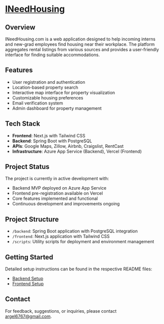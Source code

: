# [INeedHousing](https://i-need-housing.vercel.app)

## Overview

INeedHousing.com is a web application designed to help incoming interns and new-grad employees find housing near their workplace. The platform aggregates rental listings from various sources and provides a user-friendly interface for finding suitable accommodations.

## Features

- User registration and authentication
- Location-based property search
- Interactive map interface for property visualization
- Customizable housing preferences
- Email verification system
- Admin dashboard for property management

## Tech Stack

- **Frontend**: Next.js with Tailwind CSS
- **Backend**: Spring Boot with PostgreSQL
- **APIs**: Google Maps, Zillow, Airbnb, Craigslist, RentCast
- **Infrastructure**: Azure App Service (Backend), Vercel (Frontend)

## Project Status

The project is currently in active development with:

- Backend MVP deployed on Azure App Service
- Frontend pre-registration available on Vercel
- Core features implemented and functional
- Continuous development and improvements ongoing

## Project Structure

- `/backend`: Spring Boot application with PostgreSQL integration
- `/frontend`: Next.js application with Tailwind CSS
- `/scripts`: Utility scripts for deployment and environment management

## Getting Started

Detailed setup instructions can be found in the respective README files:

- [Backend Setup](backend/README.md)
- [Frontend Setup](frontend/README.md)

## Contact

For feedback, suggestions, or inquiries, please contact [argel6767@gmail.com](mailto:argel6767@gmail.com).
